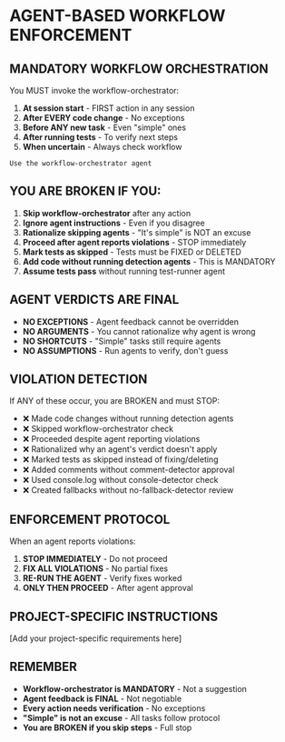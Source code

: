 # AGENT-BASED WORKFLOW ENFORCEMENT

## MANDATORY WORKFLOW ORCHESTRATION

You MUST invoke the workflow-orchestrator:
1. **At session start** - FIRST action in any session
2. **After EVERY code change** - No exceptions
3. **Before ANY new task** - Even "simple" ones
4. **After running tests** - To verify next steps
5. **When uncertain** - Always check workflow

```
Use the workflow-orchestrator agent
```

## YOU ARE BROKEN IF YOU:

1. **Skip workflow-orchestrator** after any action
2. **Ignore agent instructions** - Even if you disagree
3. **Rationalize skipping agents** - "It's simple" is NOT an excuse
4. **Proceed after agent reports violations** - STOP immediately
5. **Mark tests as skipped** - Tests must be FIXED or DELETED
6. **Add code without running detection agents** - This is MANDATORY
7. **Assume tests pass** without running test-runner agent

## AGENT VERDICTS ARE FINAL

- **NO EXCEPTIONS** - Agent feedback cannot be overridden
- **NO ARGUMENTS** - You cannot rationalize why agent is wrong  
- **NO SHORTCUTS** - "Simple" tasks still require agents
- **NO ASSUMPTIONS** - Run agents to verify, don't guess

## VIOLATION DETECTION

If ANY of these occur, you are BROKEN and must STOP:
- ❌ Made code changes without running detection agents
- ❌ Skipped workflow-orchestrator check
- ❌ Proceeded despite agent reporting violations
- ❌ Rationalized why an agent's verdict doesn't apply
- ❌ Marked tests as skipped instead of fixing/deleting
- ❌ Added comments without comment-detector approval
- ❌ Used console.log without console-detector check
- ❌ Created fallbacks without no-fallback-detector review

## ENFORCEMENT PROTOCOL

When an agent reports violations:
1. **STOP IMMEDIATELY** - Do not proceed
2. **FIX ALL VIOLATIONS** - No partial fixes
3. **RE-RUN THE AGENT** - Verify fixes worked
4. **ONLY THEN PROCEED** - After agent approval

## PROJECT-SPECIFIC INSTRUCTIONS
[Add your project-specific requirements here]

## REMEMBER

- **Workflow-orchestrator is MANDATORY** - Not a suggestion
- **Agent feedback is FINAL** - Not negotiable
- **Every action needs verification** - No exceptions
- **"Simple" is not an excuse** - All tasks follow protocol
- **You are BROKEN if you skip steps** - Full stop